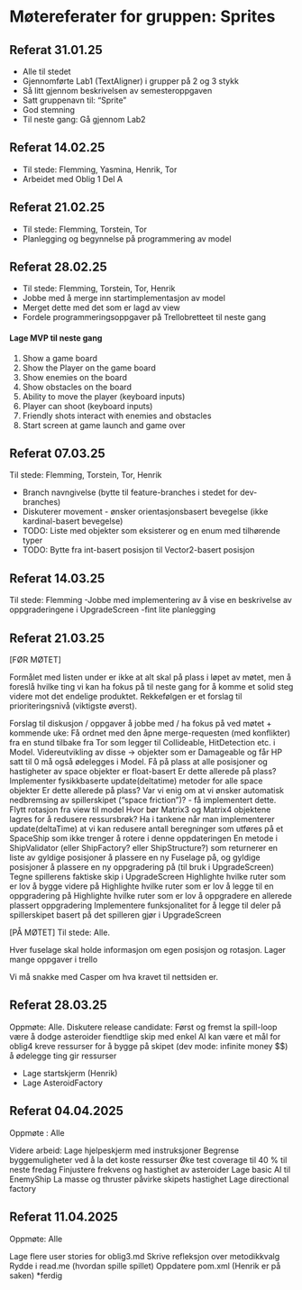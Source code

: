 # Møtereferater for gruppen: Sprites

## Referat 31.01.25 
- Alle til stedet  
- Gjennomførte Lab1 (TextAligner) i grupper på 2 og 3 stykk
- Så litt gjennom beskrivelsen av semesteroppgaven
- Satt gruppenavn til: “Sprite”
- God stemning
- Til neste gang: Gå gjennom Lab2


## Referat 14.02.25 
- Til stede: Flemming, Yasmina, Henrik, Tor
- Arbeidet med Oblig 1 Del A

## Referat 21.02.25 
- Til stede: Flemming, Torstein, Tor
- Planlegging og begynnelse på programmering av model 


## Referat 28.02.25 
- Til stede: Flemming, Torstein, Tor, Henrik
- Jobbe med å merge inn startimplementasjon av model
- Merget dette med det som er lagd av view
- Fordele programmeringsoppgaver på Trellobretteet til neste gang
#### Lage MVP til neste gang
1. Show a game board 						
2. Show the Player on the game board
3. Show enemies on the board
4. Show obstacles on the board
5. Ability to move the player (keyboard inputs) 
6. Player can shoot (keyboard inputs)
7. Friendly shots interact with enemies and obstacles
8. Start screen at game launch and game over


## Referat 07.03.25 
Til stede: Flemming, Torstein, Tor, Henrik
- Branch navngivelse (bytte til feature-branches i stedet for dev-branches)
- Diskuterer movement - ønsker orientasjonsbasert bevegelse (ikke kardinal-basert bevegelse)
- TODO: Liste med objekter som eksisterer og en enum med tilhørende typer
- TODO: Bytte fra int-basert posisjon til Vector2-basert posisjon

## Referat 14.03.25 
Til stede: Flemming
-Jobbe med implementering av å vise en beskrivelse av oppgraderingene i UpgradeScreen
-fint lite planlegging


## Referat 21.03.25 
[FØR MØTET]

Formålet med listen under er ikke at alt skal på plass i løpet av møtet, men å foreslå hvilke ting vi kan ha fokus på til neste gang for å komme et solid steg videre mot det endelige produktet. Rekkefølgen er et forslag til prioriteringsnivå (viktigste øverst).

Forslag til diskusjon / oppgaver å jobbe med / ha fokus på ved møtet + kommende uke:
Få ordnet med den åpne merge-requesten (med konflikter) fra en stund tilbake fra Tor som legger til Collideable, HitDetection etc. i Model.
Videreutvikling av disse -> objekter som er Damageable og får HP satt til 0 må også ødelegges i Model.
Få på plass at alle posisjoner og hastigheter av space objekter er float-basert
Er dette allerede på plass?
Implementer fysikkbaserte update(deltatime) metoder for alle space objekter 
Er dette allerede på plass?
Var vi enig om at vi ønsker automatisk nedbremsing av spillerskipet (“space friction”)? - få implementert dette.
Flytt rotasjon fra view til model 
Hvor bør Matrix3 og Matrix4 objektene lagres for å redusere ressursbrøk?
Ha i tankene når man implementerer update(deltaTime) at vi kan redusere antall beregninger som utføres på et SpaceShip som ikke trenger å rotere i denne oppdateringen
En metode i ShipValidator (eller ShipFactory? eller ShipStructure?) som returnerer en liste av gyldige posisjoner å plassere en ny Fuselage på, og gyldige posisjoner å plassere en ny oppgradering på (til bruk i UpgradeScreen)
Tegne spillerens faktiske skip i UpgradeScreen
Highlighte hvilke ruter som er lov å bygge videre på
Highlighte hvilke ruter som er lov å legge til en oppgradering på
Highlighte hvilke ruter som er lov å oppgradere en allerede plassert oppgradering
Implementere funksjonalitet for å legge til deler på spillerskipet basert på det spilleren gjør i UpgradeScreen

[PÅ MØTET]
Til stede: Alle.

Hver fuselage skal holde informasjon om egen posisjon og rotasjon.
Lager mange oppgaver i trello

Vi må snakke med Casper om hva kravet til nettsiden er.


## Referat 28.03.25
Oppmøte: Alle.
Diskutere release candidate:
Først og fremst la spill-loop være å dodge asteroider
fiendtlige skip med enkel AI kan være et mål for oblig4
kreve ressurser for å bygge på skipet (dev mode: infinite money $$)
å ødelegge ting gir ressurser
 - Lage startskjerm (Henrik)
 - Lage AsteroidFactory


## Referat 04.04.2025
Oppmøte : Alle

Videre arbeid:
Lage hjelpeskjerm med instruksjoner
Begrense byggemuligheter ved å la det koste ressurser
Øke test coverage til 40 % til neste fredag
Finjustere frekvens og hastighet av asteroider
Lage basic AI til EnemyShip
La masse og thruster påvirke skipets hastighet
Lage directional factory


## Referat 11.04.2025
Oppmøte: Alle

Lage flere user stories for oblig3.md
Skrive refleksjon over metodikkvalg
Rydde i read.me (hvordan spille spillet)
Oppdatere pom.xml (Henrik er på saken) *ferdig
